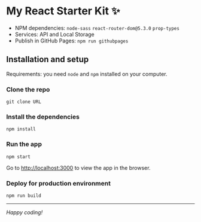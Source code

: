 # My React Starter Kit ✨

- NPM dependencies: `node-sass` `react-router-dom@5.3.0` `prop-types`
- Services: API and Local Storage
- Publish in GitHub Pages: `npm run githubpages`

## Installation and setup

Requirements: you need `node` and `npm` installed on your computer.

### Clone the repo

```
git clone URL
```

### Install the dependencies

```
npm install
```

### Run the app

```
npm start
```

Go to [http://localhost:3000](http://localhost:3000) to view the app in the browser.

### Deploy for production environment

```
npm run build
```

---

_Happy coding!_
